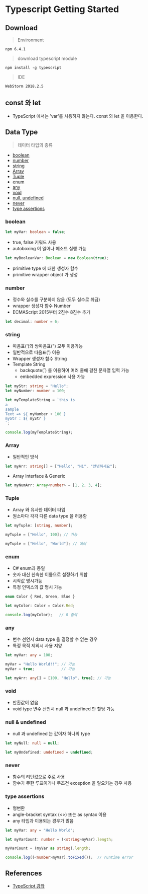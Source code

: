 # Typescript Getting Started

## Download

> Environment

```
npm 6.4.1
```

> download typescript module

```
npm install -g typescript
```

> IDE

```
WebStorm 2018.2.5
```

## const 와 let

- TypeScript 에서는 'var'를 사용하지 않는다. const 와 let 을 이용한다.

## Data Type

> 데이터 타입의 종류
- [boolean](#boolean)
- [number](#number)
- [string](#string)
- [Array](#Array)
- [Tuple](#Tuple)
- [enum](#enum)
- [any](#any)
- [void](#void)
- [null, undefined](#null,undefined)
- [never](#never)
- [type assertions](#type-assertions)

### boolean

```typescript
let myVar: boolean = false;
```

- true, false 키워드 사용
- autoboxing 이 일어나 메소드 실행 가능

```typescript
let myBooleanVar: Boolean = new Boolean(true); 
```

- primitive type 에 대한 생성자 함수
- primitive wrapper object 가 생성

### number
- 정수와 실수를 구분하지 않음 (모두 실수로 취급)
- wrapper 생성자 함수 Number
- ECMAScript 2015부터 2진수 8진수 추가

```typescript
let decimal: number = 6;
```

### string
- 따옴표(')와 쌍따옴표(") 모두 이용가능
- 일반적으로 따옴표(') 이용
- Wrapper 생성자 함수 String
- Template String
  * backquote(`) 를 이용하여 여러 줄에 걸친 문자열 입력 가능
  * embedded expression 사용 가능

```typescript
let myStr: string = "Hello";
let myNumber: number = 100;

let myTemplateString = `this is
a
sample
Text => ${ myNumber + 100 }
myStr : ${ myStr }
`;

console.log(myTemplateString);
```

### Array
- 일반적인 방식
```typescript
let myArr: string[] = ["Hello", "Hi", "안녕하세요"];
```

- Array Interface & Generic
```typescript
let myNumArr: Array<number> = [1, 2, 3, 4];
```

### Tuple
- Array 와 유사한 데이터 타입
- 원소마다 각각 다른 data type 을 허용함

```typescript
let myTuple: [string, number];

myTuple = ["Hello", 100]; // 가능

myTuple = ["Hello", "World"]; // 에러
```

### enum
- C# enum과 동일
- 숫자 대신 친숙한 이름으로 설정하기 위함
- 시작값 명시가능
- 특정 인덱스의 값 명시 가능

```typescript
enum Color { Red, Green, Blue }

let myColor: Color = Color.Red;

console.log(myColor);   // 0 출력
```

### any
- 변수 선언시 data type 을 결정할 수 없는 경우
- 특정 목적 제외시 사용 지양

```typescript
let myVar: any = 100;

myVar = "Hello World!!"; // 가능
myVar = true;            // 가능

let myArr: any[] = [100, "Hello", true]; // 가능
```
### void
- 반환값이 없음
- void type 변수 선언시 null 과 undefined 만 할당 가능

### null & undefined
- null 과 undefined 는 값이자 하나의 type

```typescript
let myNull: null = null;

let myUndefined: undefined = undefined;
```

### never
- 함수의 리턴값으로 주로 사용
- 함수가 무한 루프이거나 무조건 exception 을 일으키는 경우 사용

### type assertions
- 형변환 
- angle-bracket syntax (<>) 또는 as syntax 이용
- any 타입과 이용되는 경우가 많음

```typescript
let myVar: any = "Hello World";

let myVarCount: number = (<string>myVar).length;

myVarCount = (myVar as string).length;

console.log((<number>myVar).toFixed());  // runtime error
```

## References
- [TypeScript 강좌](https://moon9342.github.io/typescript-introduction)
